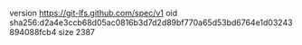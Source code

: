 version https://git-lfs.github.com/spec/v1
oid sha256:d2a4e3ccb68d05ac0816b3d7d2d89bf770a65d53bd6764e1d03243894088fcb4
size 2387
